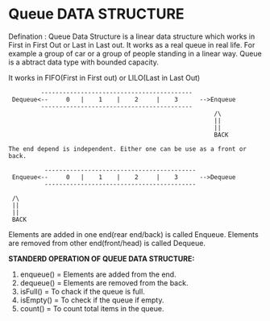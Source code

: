 # Queue DATA STRUCTURE

Defination : Queue Data Structure is a linear data structure which works in First in First Out or Last in Last out.
It works as a real queue in real life. For example a group of car or a group of people standing in a linear way.
Queue is a abtract data type with bounded capacity.


It works in FIFO(First in First out) or LILO(Last in Last Out)

```
         ------------------------------------------
 Dequeue<--     0   |    1    |    2     |    3      -->Enqueue
         ------------------------------------------
                                                         /\
                                                         ||
                                                         ||
                                                         BACK

The end depend is independent. Either one can be use as a front or back.

          ------------------------------------------
 Enqueue<--     0   |    1    |    2     |    3      -->Dequeue
          ------------------------------------------

 /\
 ||
 ||
 BACK
```
Elements are added in one end(rear end/back) is called Enqueue.
Elements are removed from other end(front/head) is called Dequeue.


**STANDERD OPERATION OF QUEUE DATA STRUCTURE:**
1. enqueue() = Elements are added from the end.
2. dequeue() = Elements are removed from the back.
3. isFull() = To chack if the queue is full.
4. isEmpty() = To check if the queue if empty.
5. count() = To count total items in the queue.

